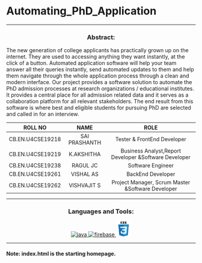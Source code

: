 # Automating_PhD_Application
<hr>
<h3 align="center">Abstract:</h3>
<p allign="justify">
The new generation of college applicants has practically grown up on the internet. They are used to accessing anything they want instantly, at the click of a button. Automated application software will help your team answer all their queries instantly, send automated updates to them and help them navigate through the whole application process through a clean and modern interface. Our project provides a software solution to automate the PhD admission processes at research organizations / educational institutes. It provides a central place for all admission related data and it serves as a collaboration platform for all relevant stakeholders. The end result from this software is where best and eligible students for pursuing PhD are selected and called in for an interview. </p>


|     ROLL NO     |     NAME       |                         ROLE                             |
| -------------   |:--------------:| :-------------------------------------------------------:|
| CB.EN.U4CSE19218|SAI PRASHANTH   | Tester & FrontEnd Developer                              |
| CB.EN.U4CSE19219| K.AKSHITHA     | Business Analyst,Report Developer &Software Developer    |
| CB.EN.U4CSE19238| RAGUL JC       | Software Engineer                                        |
| CB.EN.U4CSE19261| VISHAL AS      | BackEnd Developer                                        |
| CB.EN.U4CSE19262| VISHVAJIT S    | Project Manager, Scrum Master &Software Developer        |

<hr>
<h3 align="center">Languages and Tools:</h3>
<p align="center"> 
   <a href="https://www.java.com" target="_blank"> <img src="https://www.vectorlogo.zone/logos/java/java-ar21.svg" alt="java" width="40" height="40"/> </a>
  <a href="https://firebase.google.com/" target="_blank"> <img src="https://firebase.google.com/images/brand-guidelines/logo-built_white.png" alt="firebase" width="40" height="40"/> </a>
</a> <a href="https://www.w3schools.com/css/" target="_blank"> <img src="https://raw.githubusercontent.com/devicons/devicon/master/icons/css3/css3-original-wordmark.svg" alt="css3" width="40" height="40"/> </a>

<hr>
<h4>Note: index.html is the starting homepage.</h4>
